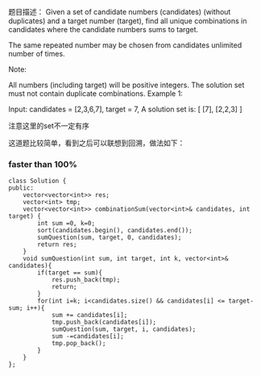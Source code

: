 题目描述：
Given a set of candidate numbers (candidates) (without duplicates) and a target number (target), find all unique combinations in candidates where the candidate numbers sums to target.

The same repeated number may be chosen from candidates unlimited number of times.

Note:

All numbers (including target) will be positive integers.
The solution set must not contain duplicate combinations.
Example 1:

Input: candidates = [2,3,6,7], target = 7,
A solution set is:
[
  [7],
  [2,2,3]
]

注意这里的set不一定有序

这道题比较简单，看到之后可以联想到回溯，做法如下：
### faster than 100%
```
class Solution {
public:
    vector<vector<int>> res;
    vector<int> tmp;
    vector<vector<int>> combinationSum(vector<int>& candidates, int target) {
        int sum =0, k=0;
        sort(candidates.begin(), candidates.end());
        sumQuestion(sum, target, 0, candidates);
        return res;
    }
    void sumQuestion(int sum, int target, int k, vector<int>& candidates){
        if(target == sum){
            res.push_back(tmp);
            return;
        }
        for(int i=k; i<candidates.size() && candidates[i] <= target-sum; i++){
            sum += candidates[i];
            tmp.push_back(candidates[i]);
            sumQuestion(sum, target, i, candidates);
            sum -=candidates[i];
            tmp.pop_back();
        }
    }
};
```
